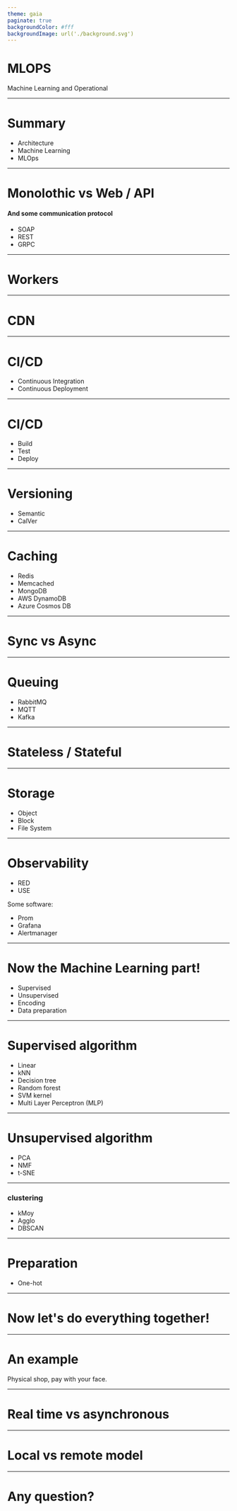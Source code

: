 ```yaml
---
theme: gaia
paginate: true
backgroundColor: #fff
backgroundImage: url('./background.svg')
---
```


# **MLOPS**

Machine Learning and Operational

---

# Summary

- Architecture
- Machine Learning
- MLOps

---
<!--
footer: Architecture
-->

# Monolothic vs Web / API

#### And some communication protocol

- SOAP
- REST
- GRPC

---

<!--
push vs pull
-->

# Workers

---

# CDN

---

<!--
- Build
- Test
- Deploy
-->

# CI/CD

- Continuous Integration
- Continuous Deployment

---

<!--
- build: create artifact
- test: test types: unit / integration / functional / e2e
- deploy: git pull / ssh docker pull / nomad run
-->

# CI/CD

- Build
- Test
- Deploy

---

# Versioning

- Semantic
- CalVer

---

# Caching

- Redis
- Memcached
- MongoDB
- AWS DynamoDB
- Azure Cosmos DB

---

<!--
Client connection
Wait for server response?
HTTP Timeout
Example with database creation
-->

# Sync vs Async

---

# Queuing

- RabbitMQ
- MQTT
- Kafka

---

<!--
docker databases
-->

# Stateless / Stateful

---

<!--
Object: S3, AWS, hot vs cold
Block: VM, like disks
FS: mount point
-->

# Storage

- Object
- Block
- File System

---

# Observability

<!--
Rate Errors Duration
Utilization Saturation Errors
-->

- RED
- USE

Some software:

- Prom
- Grafana
- Alertmanager

---

<!--
footer: Machine Learning
-->

# Now the Machine Learning part!

- Supervised
- Unsupervised
- Encoding
- Data preparation

---

# Supervised algorithm

- Linear
- kNN
- Decision tree
- Random forest
- SVM kernel
- Multi Layer Perceptron (MLP)

---

# Unsupervised algorithm

- PCA
- NMF
- t-SNE

---

### clustering

- kMoy
- Agglo
- DBSCAN

----

<!--
One hot and data preparation
-->

# Preparation

- One-hot

---

<!--
footer: MLOps
-->

<!--
Tutorial aim: exposing an API
-->

# Now let's do everything together!

---

# An example

Physical shop, pay with your face.

---

<!--
Save model, compile it in the container
-->

# Real time vs asynchronous

---

<!--
Store model in container or load from S3
-->

# Local vs remote model

---

# Any question?
